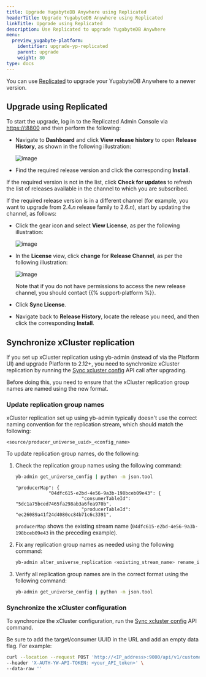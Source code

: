 ```yaml
---
title: Upgrade YugabyteDB Anywhere using Replicated
headerTitle: Upgrade YugabyteDB Anywhere using Replicated
linkTitle: Upgrade using Replicated
description: Use Replicated to upgrade YugabyteDB Anywhere
menu:
  preview_yugabyte-platform:
    identifier: upgrade-yp-replicated
    parent: upgrade
    weight: 80
type: docs
---
```


You can use [Replicated](https://www.replicated.com/) to upgrade your YugabyteDB Anywhere to a newer version.

## Upgrade using Replicated

To start the upgrade, log in to the Replicated Admin Console via <https://:8800> and then perform the following:

- Navigate to **Dashboard** and click **View release history** to open **Release History**, as shown in the following illustration:

  ![image](/images/yb-platform/upgrade-replicated1.png)

- Find the required release version and click the corresponding **Install**.

If the required version is not in the list, click **Check for updates** to refresh the list of releases available in the channel to which you are subscribed.

If the required release version is in a different channel (for example, you want to upgrade from 2.4.*n* release family to 2.6.*n*), start by updating the channel, as follows:

- Click the gear icon and select **View License**, as per the following illustration:

  ![image](/images/yb-platform/upgrade-replicated2.png)

- In the **License** view, click **change** for **Release Channel**, as per the following illustration:

  ![image](/images/yb-platform/upgrade-replicated3.png)

  Note that if you do not have permissions to access the new release channel, you should contact {{% support-platform %}}.

- Click **Sync License**.

- Navigate back to **Release History**, locate the release you need, and then click the corresponding **Install**.

## Synchronize xCluster replication

If you set up xCluster replication using yb-admin (instead of via the Platform UI) and upgrade Platform to 2.12+, you need to synchronize xCluster replication by running the [Sync xcluster config](https://api-docs.yugabyte.com/docs/yugabyte-platform/e19b528a55430-sync-xcluster-config) API call after upgrading.

Before doing this, you need to ensure that the xCluster replication group names are named using the new format.

### Update replication group names

xCluster replication set up using yb-admin typically doesn't use the correct naming convention for the replication stream, which should match the following:

```output
<source/producer_universe_uuid>_<config_name>
```

To update replication group names, do the following:

1. Check the replication group names using the following command:

    ```sh
    yb-admin get_universe_config | python -m json.tool
    ```

    ```output
    "producerMap": {
                "04dfc615-e2bd-4e56-9a3b-198bceb09e43": {
                            "consumerTableId": "5dc1a75bced7465fa298ab3a6fea970b",
                            "producerTableId": "ec26089a41f24d4080cc84b71c6c3391",
    ```

    `producerMap` shows the existing stream name (`04dfc615-e2bd-4e56-9a3b-198bceb09e43` in the preceding example).

2. Fix any replication group names as needed using the following command:

    ```sh
    yb-admin alter_universe_replication <existing_stream_name> rename_id <producer_universe_uuid>_<existing_stream_name>
    ```

3. Verify all replication group names are in the correct format using the following command:

    ```sh
    yb-admin get_universe_config | python -m json.tool
    ```

### Synchronize the xCluster configuration

To synchronize the xCluster configuration, run the [Sync xcluster config](https://api-docs.yugabyte.com/docs/yugabyte-platform/e19b528a55430-sync-xcluster-config) API command.

Be sure to add the target/consumer UUID in the URL and add an empty data flag. For example:

```sh
curl --location --request POST 'http://<IP_address>:9000/api/v1/customers/<universe_UUID>/xcluster_configs/sync?targetUniverseUUID=<consumer_universe_UUID>' \
--header 'X-AUTH-YW-API-TOKEN: <your_API_token>' \
--data-raw ''
```

